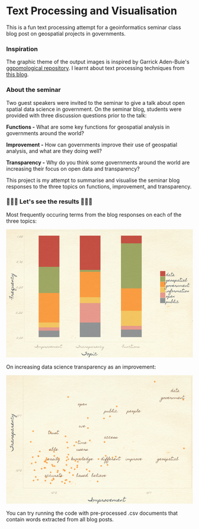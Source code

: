 # Text Processing and Visualisation
This is a fun text processing attempt for a geoinformatics seminar class blog post on geospatial projects in governments. 

### Inspiration
The graphic theme of the output images is inspired by Garrick Aden-Buie's [ggpomological repository](https://github.com/gadenbuie/ggpomological). 
I learnt about text processing techniques from [this blog](http://programminghistorian.github.io/ph-submissions/lessons/published/basic-text-processing-in-r).

### About the seminar
Two guest speakers were invited to the seminar to give a talk about open spatial data science in government. On the seminar blog, students 
were provided with three discussion questions prior to the talk:

**Functions -** What are some key functions for geospatial analysis in governments around the world?

**Improvement -** How can governments improve their use of geospatial analysis, and what are they doing well?

**Transparency -** Why do you think some governments around the world are increasing their focus on open data and transparency?

This project is my attempt to summarise and visualise the seminar blog responses to the three topics on functions, improvement,
and transparency.

### 🍊🍋🍑 Let's see the results 🍊🍋🍑
Most frequently occuring terms from the blog responses on each of the three topics:

![frequent terms](https://github.com/Janewyx/Pomological_textmine/blob/master/freq_terms.png)

On increasing data science transparency as an improvement:

![transparency](https://github.com/Janewyx/Pomological_textmine/blob/master/transparency.png)

You can try running the code with pre-processed .csv documents that contain words extracted from all blog posts.

